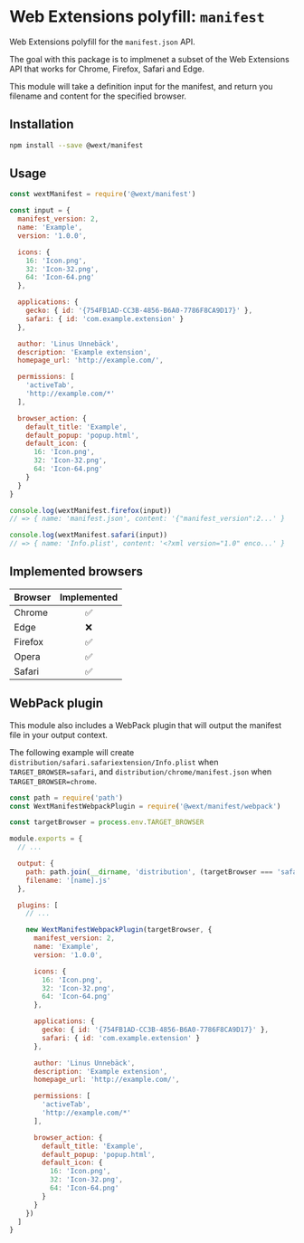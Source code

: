 # Web Extensions polyfill: `manifest`

Web Extensions polyfill for the `manifest.json` API.

The goal with this package is to implmenet a subset of the Web Extensions API that works for Chrome, Firefox, Safari and Edge.

This module will take a definition input for the manifest, and return you filename and content for the specified browser.

## Installation

```sh
npm install --save @wext/manifest
```

## Usage

```js
const wextManifest = require('@wext/manifest')

const input = {
  manifest_version: 2,
  name: 'Example',
  version: '1.0.0',

  icons: {
    16: 'Icon.png',
    32: 'Icon-32.png',
    64: 'Icon-64.png'
  },

  applications: {
    gecko: { id: '{754FB1AD-CC3B-4856-B6A0-7786F8CA9D17}' },
    safari: { id: 'com.example.extension' }
  },

  author: 'Linus Unnebäck',
  description: 'Example extension',
  homepage_url: 'http://example.com/',

  permissions: [
    'activeTab',
    'http://example.com/*'
  ],

  browser_action: {
    default_title: 'Example',
    default_popup: 'popup.html',
    default_icon: {
      16: 'Icon.png',
      32: 'Icon-32.png',
      64: 'Icon-64.png'
    }
  }
}

console.log(wextManifest.firefox(input))
// => { name: 'manifest.json', content: '{"manifest_version":2...' }

console.log(wextManifest.safari(input))
// => { name: 'Info.plist', content: '<?xml version="1.0" enco...' }
```

## Implemented browsers

| Browser | Implemented |
| ------- | :----: |
| Chrome | ✅ |
| Edge | ❌ |
| Firefox | ✅ |
| Opera | ✅ |
| Safari | ✅ |

## WebPack plugin

This module also includes a WebPack plugin that will output the manifest file in your output context.

The following example will create `distribution/safari.safariextension/Info.plist` when `TARGET_BROWSER=safari`, and `distribution/chrome/manifest.json` when `TARGET_BROWSER=chrome`.

```js
const path = require('path')
const WextManifestWebpackPlugin = require('@wext/manifest/webpack')

const targetBrowser = process.env.TARGET_BROWSER

module.exports = {
  // ...

  output: {
    path: path.join(__dirname, 'distribution', (targetBrowser === 'safari' ? 'safari.safariextension' : targetBrowser)),
    filename: '[name].js'
  },

  plugins: [
    // ...

    new WextManifestWebpackPlugin(targetBrowser, {
      manifest_version: 2,
      name: 'Example',
      version: '1.0.0',

      icons: {
        16: 'Icon.png',
        32: 'Icon-32.png',
        64: 'Icon-64.png'
      },

      applications: {
        gecko: { id: '{754FB1AD-CC3B-4856-B6A0-7786F8CA9D17}' },
        safari: { id: 'com.example.extension' }
      },

      author: 'Linus Unnebäck',
      description: 'Example extension',
      homepage_url: 'http://example.com/',

      permissions: [
        'activeTab',
        'http://example.com/*'
      ],

      browser_action: {
        default_title: 'Example',
        default_popup: 'popup.html',
        default_icon: {
          16: 'Icon.png',
          32: 'Icon-32.png',
          64: 'Icon-64.png'
        }
      }
    })
  ]
}
```
